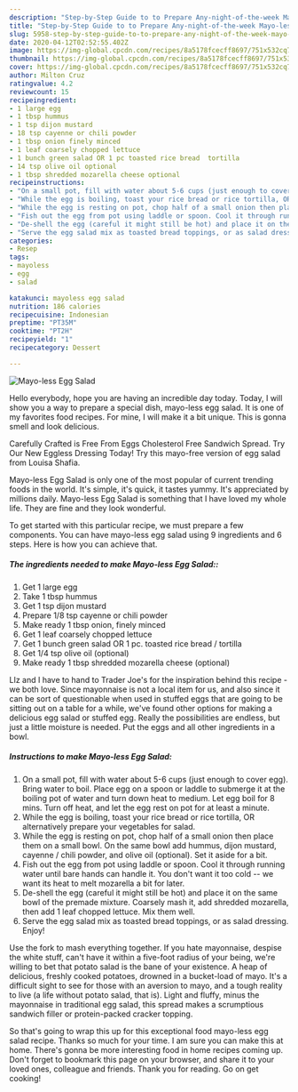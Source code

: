 ```yaml
---
description: "Step-by-Step Guide to to Prepare Any-night-of-the-week Mayo-less Egg Salad"
title: "Step-by-Step Guide to to Prepare Any-night-of-the-week Mayo-less Egg Salad"
slug: 5958-step-by-step-guide-to-to-prepare-any-night-of-the-week-mayo-less-egg-salad
date: 2020-04-12T02:52:55.402Z
image: https://img-global.cpcdn.com/recipes/8a5178fcecff8697/751x532cq70/mayo-less-egg-salad-recipe-main-photo.jpg
thumbnail: https://img-global.cpcdn.com/recipes/8a5178fcecff8697/751x532cq70/mayo-less-egg-salad-recipe-main-photo.jpg
cover: https://img-global.cpcdn.com/recipes/8a5178fcecff8697/751x532cq70/mayo-less-egg-salad-recipe-main-photo.jpg
author: Milton Cruz
ratingvalue: 4.2
reviewcount: 15
recipeingredient:
- 1 large egg
- 1 tbsp hummus
- 1 tsp dijon mustard
- 18 tsp cayenne or chili powder
- 1 tbsp onion finely minced
- 1 leaf coarsely chopped lettuce
- 1 bunch green salad OR 1 pc toasted rice bread  tortilla
- 14 tsp olive oil optional
- 1 tbsp shredded mozarella cheese optional
recipeinstructions:
- "On a small pot, fill with water about 5-6 cups (just enough to cover egg). Bring water to boil. Place egg on a spoon or laddle to submerge it at the boiling pot of water and turn down heat to medium. Let egg boil for 8 mins. Turn off heat, and let the egg rest on pot for at least a minute."
- "While the egg is boiling, toast your rice bread or rice tortilla, OR alternatively prepare your vegetables for salad."
- "While the egg is resting on pot, chop half of a small onion then place them on a small bowl. On the same bowl add hummus, dijon mustard, cayenne / chili powder, and olive oil (optional). Set it aside for a bit."
- "Fish out the egg from pot using laddle or spoon. Cool it through running water until bare hands can handle it. You don&#39;t want it too cold -- we want its heat to melt mozarella a bit for later."
- "De-shell the egg (careful it might still be hot) and place it on the same bowl of the premade mixture. Coarsely mash it, add shredded mozarella, then add 1 leaf chopped lettuce. Mix them well."
- "Serve the egg salad mix as toasted bread toppings, or as salad dressing. Enjoy!"
categories:
- Resep
tags:
- mayoless
- egg
- salad

katakunci: mayoless egg salad
nutrition: 186 calories
recipecuisine: Indonesian
preptime: "PT35M"
cooktime: "PT2H"
recipeyield: "1"
recipecategory: Dessert

---
```



![Mayo-less Egg Salad](https://img-global.cpcdn.com/recipes/8a5178fcecff8697/751x532cq70/mayo-less-egg-salad-recipe-main-photo.jpg)

Hello everybody, hope you are having an incredible day today. Today, I will show you a way to prepare a special dish, mayo-less egg salad. It is one of my favorites food recipes. For mine, I will make it a bit unique. This is gonna smell and look delicious.

Carefully Crafted is Free From Eggs Cholesterol Free Sandwich Spread. Try Our New Eggless Dressing Today! Try this mayo-free version of egg salad from Louisa Shafia.

Mayo-less Egg Salad is only one of the most popular of current trending foods in the world. It's simple, it's quick, it tastes yummy. It's appreciated by millions daily. Mayo-less Egg Salad is something that I have loved my whole life. They are fine and they look wonderful.


To get started with this particular recipe, we must prepare a few components. You can have mayo-less egg salad using 9 ingredients and 6 steps. Here is how you can achieve that.

##### The ingredients needed to make Mayo-less Egg Salad::

1. Get 1 large egg
1. Take 1 tbsp hummus
1. Get 1 tsp dijon mustard
1. Prepare 1/8 tsp cayenne or chili powder
1. Make ready 1 tbsp onion, finely minced
1. Get 1 leaf coarsely chopped lettuce
1. Get 1 bunch green salad OR 1 pc. toasted rice bread / tortilla
1. Get 1/4 tsp olive oil (optional)
1. Make ready 1 tbsp shredded mozarella cheese (optional)


LIz and I have to hand to Trader Joe&#39;s for the inspiration behind this recipe - we both love. Since mayonnaise is not a local item for us, and also since it can be sort of questionable when used in stuffed eggs that are going to be sitting out on a table for a while, we&#39;ve found other options for making a delicious egg salad or stuffed egg. Really the possibilities are endless, but just a little moisture is needed. Put the eggs and all other ingredients in a bowl. 

##### Instructions to make Mayo-less Egg Salad:

1. On a small pot, fill with water about 5-6 cups (just enough to cover egg). Bring water to boil. Place egg on a spoon or laddle to submerge it at the boiling pot of water and turn down heat to medium. Let egg boil for 8 mins. Turn off heat, and let the egg rest on pot for at least a minute.
1. While the egg is boiling, toast your rice bread or rice tortilla, OR alternatively prepare your vegetables for salad.
1. While the egg is resting on pot, chop half of a small onion then place them on a small bowl. On the same bowl add hummus, dijon mustard, cayenne / chili powder, and olive oil (optional). Set it aside for a bit.
1. Fish out the egg from pot using laddle or spoon. Cool it through running water until bare hands can handle it. You don&#39;t want it too cold -- we want its heat to melt mozarella a bit for later.
1. De-shell the egg (careful it might still be hot) and place it on the same bowl of the premade mixture. Coarsely mash it, add shredded mozarella, then add 1 leaf chopped lettuce. Mix them well.
1. Serve the egg salad mix as toasted bread toppings, or as salad dressing. Enjoy!


Use the fork to mash everything together. If you hate mayonnaise, despise the white stuff, can&#39;t have it within a five-foot radius of your being, we&#39;re willing to bet that potato salad is the bane of your existence. A heap of delicious, freshly cooked potatoes, drowned in a bucket-load of mayo. It&#39;s a difficult sight to see for those with an aversion to mayo, and a tough reality to live (a life without potato salad, that is). Light and fluffy, minus the mayonnaise in traditional egg salad, this spread makes a scrumptious sandwich filler or protein-packed cracker topping. 

So that's going to wrap this up for this exceptional food mayo-less egg salad recipe. Thanks so much for your time. I am sure you can make this at home. There's gonna be more interesting food in home recipes coming up. Don't forget to bookmark this page on your browser, and share it to your loved ones, colleague and friends. Thank you for reading. Go on get cooking!
